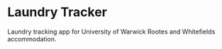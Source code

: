 # Laundry Tracker

Laundry tracking app for University of Warwick Rootes and Whitefields accommodation.